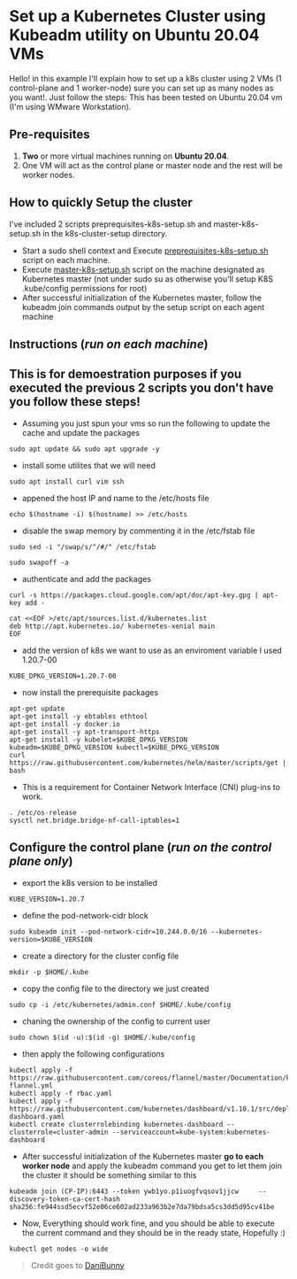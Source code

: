 # Set up a Kubernetes Cluster using Kubeadm utility on Ubuntu 20.04 VMs

Hello! in this example I'll explain how to set up a k8s cluster using 2 VMs (1 control-plane and 1 worker-node) sure you can set up as many nodes as you want!.
Just follow the steps:
This has been tested on Ubuntu 20.04 vm (I'm using WMware Workstation).

## Pre-requisites

 1. **Two** or more virtual machines  running on **Ubuntu 20.04**.
 2. One VM will act as the control plane or master node and the rest will be worker nodes.


## How to quickly Setup the cluster 
 I've included 2 scripts preprequisites-k8s-setup.sh and master-k8s-setup.sh in the k8s-cluster-setup directory.
 - Start a sudo shell context and Execute [preprequisites-k8s-setup.sh](./k8s-cluster-setup/preprequisites-k8s-setup.sh) script on each machine.
 - Execute [master-k8s-setup.sh](./k8s-cluster-setup/master-k8s-setup.sh) script on the machine designated as Kubernetes master (not under sudo su as otherwise you'll setup K8S .kube/config permissions for root)
 - After successful initialization of the Kubernetes master, follow the kubeadm join commands output by the setup script on each agent machine
## Instructions (***run on each machine***)
## This is for demoestration purposes if you executed the previous 2 scripts you don't have you follow these steps!
- Assuming you just spun your vms so run the following to
  update the cache and update the packages
```
sudo apt update && sudo apt upgrade -y 
```

- install some utilites that we will need
```
sudo apt install curl vim ssh 
```

- appened the host IP and name to the /etc/hosts file
```
echo $(hostname -i) $(hostname) >> /etc/hosts
```

- disable the swap memory by commenting it in the /etc/fstab file
```
sudo sed -i "/swap/s/^/#/" /etc/fstab
```
```
sudo swapoff -a
```

- authenticate and add the packages
``` 
curl -s https://packages.cloud.google.com/apt/doc/apt-key.gpg | apt-key add -
```
```
cat <<EOF >/etc/apt/sources.list.d/kubernetes.list
deb http://apt.kubernetes.io/ kubernetes-xenial main
EOF
```
    
- add the version of k8s we want to use as an enviroment variable I used 1.20.7-00
```
KUBE_DPKG_VERSION=1.20.7-00
```

- now install the prerequisite packages
```
apt-get update
apt-get install -y ebtables ethtool
apt-get install -y docker.io
apt-get install -y apt-transport-https
apt-get install -y kubelet=$KUBE_DPKG_VERSION kubeadm=$KUBE_DPKG_VERSION kubectl=$KUBE_DPKG_VERSION
curl https://raw.githubusercontent.com/kubernetes/helm/master/scripts/get | bash
```
    
- This is a requirement for Container Network Interface (CNI) plug-ins to work.
```
. /etc/os-release
sysctl net.bridge.bridge-nf-call-iptables=1
```

## Configure the control plane (***run on the control plane only***)

- export the k8s version to be installed
```
KUBE_VERSION=1.20.7
```
- define the pod-network-cidr block
```
sudo kubeadm init --pod-network-cidr=10.244.0.0/16 --kubernetes-version=$KUBE_VERSION
```
- create a directory for the cluster config file
```
mkdir -p $HOME/.kube
```
- copy the config file to the directory we just created
```
sudo cp -i /etc/kubernetes/admin.conf $HOME/.kube/config
```

- chaning the ownership of the config to current user
```
sudo chown $(id -u):$(id -g) $HOME/.kube/config
```

- then apply the following configurations
```
kubectl apply -f https://raw.githubusercontent.com/coreos/flannel/master/Documentation/kube-flannel.yml
kubectl apply -f rbac.yaml
kubectl apply -f https://raw.githubusercontent.com/kubernetes/dashboard/v1.10.1/src/deploy/recommended/kubernetes-dashboard.yaml
kubectl create clusterrolebinding kubernetes-dashboard --clusterrole=cluster-admin --serviceaccount=kube-system:kubernetes-dashboard
```
- After successful initialization of the Kubernetes master **go to each worker node** and apply the kubeadm command you get to let them join the cluster it should be something similar to this
```
kubeadm join (CP-IP):6443 --token ywb1yo.p1iuogfvqsov1jjcw     --discovery-token-ca-cert-hash sha256:fe944ssd5ecvf52e06ce602ad233a963b2e7da79bdsa5cs3dd5d95cv41be 
```
- Now, Everything should work fine, and you should be able to execute the current command and they should be in the ready state, Hopefully :)
```
kubectl get nodes -o wide
```
> Credit goes to [DaniBunny](https://github.com/microsoft/sql-server-samples/tree/master/samples/features/sql-big-data-cluster/deployment/kubeadm/ubuntu)
